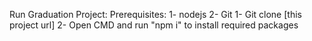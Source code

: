 Run Graduation Project:
Prerequisites:
1- nodejs
2- Git
1- Git clone [this project url]
2- Open CMD and run "npm i" to install required packages

